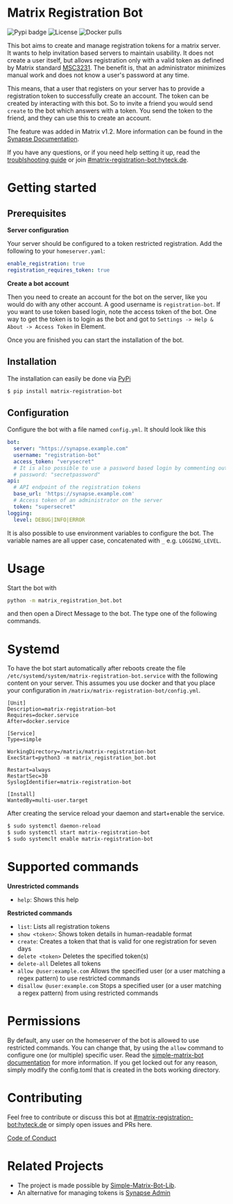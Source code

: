 # Matrix Registration Bot

![Pypi badge](https://img.shields.io/pypi/v/matrix-registration-bot.svg)
![License](https://img.shields.io/pypi/l/matrix-registration-bot?color=%23008000)
![Docker pulls](https://img.shields.io/docker/pulls/moanos/matrix-registration-bot)

This bot aims to create and manage registration tokens for a matrix server. It wants to help invitation based servers to
maintain usability. It does not create a user itself, but allows registration only with a valid token as defined by
Matrix standard
[MSC3231](https://github.com/matrix-org/matrix-doc/blob/main/proposals/3231-token-authenticated-registration.md).
The benefit is, that an administrator minimizes manual work and does not know a user's password at any time.



This means, that a user that registers on your server has to provide a registration token to successfully create an
account. The token can be created by interacting with this bot. So to invite a friend you would send `create` to the bot
which answers with a token. You send the token to the friend, and they can use this to create an account.

The feature was added in Matrix v1.2. More information can be found in the
[Synapse Documentation](https://matrix-org.github.io/synapse/latest/usage/administration/admin_api/registration_tokens.html).

If you have any questions, or if you need help setting it up, read the [troublshooting guide](./docs/troubleshooting.md)
or join [#matrix-registration-bot:hyteck.de](https://matrix.to/#/#matrix-registration-bot:hyteck.de).

# Getting started

## Prerequisites

**Server configuration**

Your server should be configured to a token restricted registration. Add the following to your `homeserver.yaml`:

```yaml
enable_registration: true
registration_requires_token: true
```

**Create a bot account**

Then you need to create an account for the bot on the server, like you would do with any other account. A good username
is `registration-bot`. If you want to use token based login, note the access token of the bot. One way to get the token
is to login as the bot and got to `Settings -> Help & About -> Access Token` in Element.

Once you are finished you can start the installation of the bot.

## Installation

The installation can easily be done via [PyPi](https://pypi.org/project/matrix-registration-bot/)

```bash
$ pip install matrix-registration-bot
```

## Configuration

Configure the bot with a file named `config.yml`. It should look like this

```yaml
bot:
  server: "https://synapse.example.com"
  username: "registration-bot"
  access_token: "verysecret"
  # It is also possible to use a password based login by commenting out the access token line and adjusting the line below
  # password: "secretpassword" 
api:
  # API endpoint of the registration tokens
  base_url: 'https://synapse.example.com'
  # Access token of an administrator on the server
  token: "supersecret"
logging:
  level: DEBUG|INFO|ERROR


```

It is also possible to use environment variables to configure the bot. The variable names are all upper case,
concatenated with `_` e.g. `LOGGING_LEVEL`.

# Usage

Start the bot with

```bash
python -m matrix_registration_bot.bot
```

and then open a Direct Message to the bot. The type one of the following commands.

# Systemd

To have the bot start automatically after reboots create the file `/etc/systemd/system/matrix-registration-bot.service`
with the following content on your server. This assumes you use docker and that you place your configuration in
`/matrix/matrix-registration-bot/config.yml`.

```
[Unit]
Description=matrix-registration-bot
Requires=docker.service
After=docker.service

[Service]
Type=simple

WorkingDirectory=/matrix/matrix-registration-bot
ExecStart=python3 -m matrix_registration_bot.bot

Restart=always
RestartSec=30
SyslogIdentifier=matrix-registration-bot

[Install]
WantedBy=multi-user.target
```

After creating the service reload your daemon and start+enable the service.

```bash
$ sudo systemctl daemon-reload
$ sudo systemctl start matrix-registration-bot
$ sudo systemclt enable matrix-registration-bot
```

# Supported commands

**Unrestricted commands**

* `help`: Shows this help

**Restricted commands**

* `list`: Lists all registration tokens
* `show <token>`: Shows token details in human-readable format
* `create`: Creates a token that that is valid for one registration for seven days
* `delete <token>` Deletes the specified token(s)
* `delete-all` Deletes all tokens
* `allow @user:example.com` Allows the specified user (or a user matching a regex pattern) to use restricted commands
* `disallow @user:example.com` Stops a specified user (or a user matching a regex pattern) from using restricted
  commands

# Permissions

By default, any user on the homeserver of the bot is allowed to use restricted commands. You can change that, by using
the `allow` command to configure one (or multiple) specific user. Read
the [simple-matrix-bot documentation](https://simple-matrix-bot-lib.readthedocs.io/en/latest/manual.html#allowlist)
for more information. If you get locked out for any reason, simply modify the config.toml that is created in the bots
working directory.

# Contributing

Feel free to contribute or discuss this bot
at [#matrix-registration-bot:hyteck.de](https://matrix.to/#/#matrix-registration-bot:hyteck.de)
or simply open issues and PRs here.

[Code of Conduct](https://www.contributor-covenant.org/version/2/1/code_of_conduct/)

# Related Projects

* The project is made possible by [Simple-Matrix-Bot-Lib](https://simple-matrix-bot-lib.readthedocs.io).
* An alternative for managing tokens is [Synapse Admin](https://github.com/Awesome-Technologies/synapse-admin)


